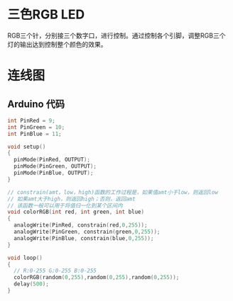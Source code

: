 # 三色RGB LED

RGB三个针，分别接三个数字口，进行控制。通过控制各个引脚，调整RGB三个灯的输出达到控制整个颜色的效果。

# 连线图

## Arduino 代码

```cpp
int PinRed = 9;
int PinGreen = 10;
int PinBlue = 11;

void setup()
{
  pinMode(PinRed, OUTPUT);
  pinMode(PinGreen, OUTPUT);
  pinMode(PinBlue, OUTPUT);
}

// constrain(amt，low，high)函数的工作过程是，如果值amt小于low，则返回low
// 如果amt大于high，则返回high；否则，返回amt
// 该函数一般可以用于将值归一化到某个区间内
void colorRGB(int red, int green, int blue)
{
  analogWrite(PinRed, constrain(red,0,255));
  analogWrite(PinGreen, constrain(green,0,255));
  analogWrite(PinBlue, constrain(blue,0,255));
}

void loop()
{
  // R:0-255 G:0-255 B:0-255
  colorRGB(random(0,255),random(0,255),random(0,255));  
  delay(500);
}
```



